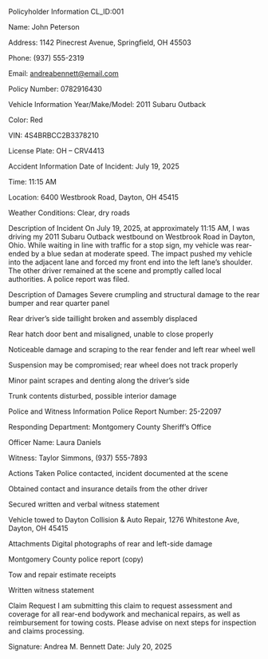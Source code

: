 Policyholder Information
CL_ID:001

Name: John Peterson

Address: 1142 Pinecrest Avenue, Springfield, OH 45503

Phone: (937) 555-2319

Email: andreabennett@email.com

Policy Number: 0782916430

Vehicle Information
Year/Make/Model: 2011 Subaru Outback

Color: Red

VIN: 4S4BRBCC2B3378210

License Plate: OH – CRV4413

Accident Information
Date of Incident: July 19, 2025

Time: 11:15 AM

Location: 6400 Westbrook Road, Dayton, OH 45415

Weather Conditions: Clear, dry roads

Description of Incident
On July 19, 2025, at approximately 11:15 AM, I was driving my 2011 Subaru Outback westbound on Westbrook Road in Dayton, Ohio. While waiting in line with traffic for a stop sign, my vehicle was rear-ended by a blue sedan at moderate speed. The impact pushed my vehicle into the adjacent lane and forced my front end into the left lane’s shoulder. The other driver remained at the scene and promptly called local authorities. A police report was filed.

Description of Damages
Severe crumpling and structural damage to the rear bumper and rear quarter panel

Rear driver’s side taillight broken and assembly displaced

Rear hatch door bent and misaligned, unable to close properly

Noticeable damage and scraping to the rear fender and left rear wheel well

Suspension may be compromised; rear wheel does not track properly

Minor paint scrapes and denting along the driver’s side

Trunk contents disturbed, possible interior damage

Police and Witness Information
Police Report Number: 25-22097

Responding Department: Montgomery County Sheriff’s Office

Officer Name: Laura Daniels

Witness: Taylor Simmons, (937) 555-7893

Actions Taken
Police contacted, incident documented at the scene

Obtained contact and insurance details from the other driver

Secured written and verbal witness statement

Vehicle towed to Dayton Collision & Auto Repair, 1276 Whitestone Ave, Dayton, OH 45415

Attachments
Digital photographs of rear and left-side damage

Montgomery County police report (copy)

Tow and repair estimate receipts

Written witness statement

Claim Request
I am submitting this claim to request assessment and coverage for all rear-end bodywork and mechanical repairs, as well as reimbursement for towing costs. Please advise on next steps for inspection and claims processing.

Signature:
Andrea M. Bennett
Date: July 20, 2025
